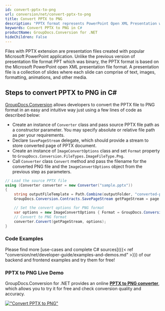 ```yaml
---
id: convert-pptx-to-png
url: conversion/net/convert-pptx-to-png
title: Convert PPTX to PNG
description: "PPTX format represents PowerPoint Open XML Presentation with .pptx extension. Learn how to convert PPTX to PNG file programmatically in C# language using GroupDocs.Conversion for .NET library."
keywords: Convert PPTX to PNG in C#
productName: GroupDocs.Conversion for .NET
hideChildren: False
---
```


Files with PPTX extension are presentation files created with popular Microsoft PowerPoint application. Unlike the previous version of presentation file format PPT which was binary, the PPTX format is based on the Microsoft PowerPoint open XML presentation file format. A presentation file is a collection of slides where each slide can comprise of text, images, formatting, animations, and other media.

## Steps to convert PPTX to PNG in C#

[GroupDocs.Conversion](https://products.groupdocs.com/conversion/net) allows developers to convert the PPTX file to PNG format in an easy and intuitive way just using a few lines of code as described below:

* Create an instance of `Converter` class and pass source PPTX file path as a constructor parameter. You may specify absolute or relative file path as per your requirements. 
* Declare `SavePageStream` delegate, which should provide a stream to store converted page of PPTX document.
* Create an instance of `ImageConvertOptions` class and set `Format` property to `GroupDocs.Conversion.FileTypes.ImageFileType.Png`.
* Call `Converter` class `Convert` method and pass the filename for the converted PNG file and the `ImageConvertOptions` object from the previous step as parameters.

```csharp
// Load the source PPTX file
using (Converter converter = new Converter("sample.pptx"))
{
    string outputFileTemplate = Path.Combine(outputFolder, "converted-page-{0}.png");
    GroupDocs.Conversion.Contracts.SavePageStream getPageStream = page => new FileStream(string.Format(outputFileTemplate, page), FileMode.Create);

    // Set the convert options for PNG format
    var options = new ImageConvertOptions { Format = GroupDocs.Conversion.FileTypes.ImageFileType.Png };   
    // Convert to PNG format
    converter.Convert(getPageStream, options);
}
```

### Code Examples

Please find more [use-cases and complete C# sources]({{< ref "conversion/net/developer-guide/examples-and-demos.md" >}}) of our backend and frontend examples and try them for free!

### PPTX to PNG Live Demo

GroupDocs.Conversion for .NET provides an online [**PPTX to PNG converter**](https://products.groupdocs.app/conversion/pptx-to-png), which allows you to try it for free and check conversion quality and accuracy.

[!["Convert PPTX to PNG"](conversion/net/images/convert-to-png/convert-pptx-to-png.png)](https://products.groupdocs.app/conversion/pptx-to-png)